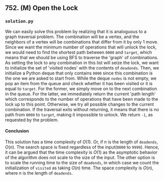 ## 752. (M) Open the Lock

### `solution.py`
We can easily solve this problem by realizing that it is analoguous to a graph traversal problem. The combination will be a vertex, and the neighbors of a vertex will be combinations that differ from it by only 1 move. Since we want the minimum number of operations that will unlock the lock, we would need to find the shortest path between `0000` and `target`, which means that we should be using BFS to traverse the 'graph' of combinations.  
As setting the lock to any combination in this list will seize the lock, we want to initialize the set of 'visited nodes' with the contents of `deadends`. Then, we initialize a Python deque that only contains `0000` since this combination is the one we are asked to start from. While the deque `nodes` is not empty, we pop an item from the queue and check whether it has been visited or it is equal to `target`. For the former, we simply move on to the next combination in the queue. For the latter, we immediately return the current 'path length' which corresponds to the number of operations that have been made to the lock  up to this point. Otherwise, we try all possible changes to the current combination. If the traversal exits without returning, it means that there is no path from `0000` to `target`, making it impossible to unlock. We return `-1`, as requested by the problem.  

#### Conclusion
This solution has a time complexity of $O(1)$. Or, if $n$ is the length of `deadends`, $O(n)$. The search space is fixed regardless of the input(`0000` to `9999`). Hence, it can be argued that the time complexity is $O(1)$ as the asymptotic behavior of the algorithm does not scale to the size of the input. The other option is to scale the running time to the size of `deadends`, in which case we count the initialization of `visited` as taking $O(n)$ time. The space complexity is $O(n)$, where $n$ is the length of `deadends`.  
  

